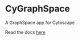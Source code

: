 # CyGraphSpace
A GraphSpace app for Cytoscape

Read the docs [here](https://cygraphspace.github.io)

